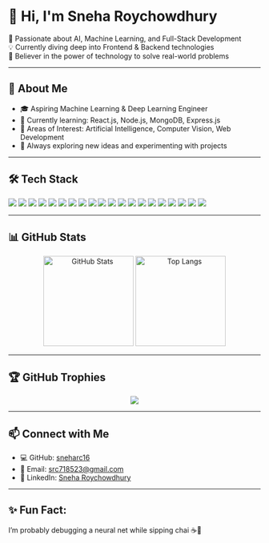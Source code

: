 # 👋 Hi, I'm Sneha Roychowdhury

🎯 Passionate about AI, Machine Learning, and Full-Stack Development  
💡 Currently diving deep into Frontend & Backend technologies  
🤖 Believer in the power of technology to solve real-world problems

---

## 🚀 About Me

- 🎓 Aspiring Machine Learning & Deep Learning Engineer  
- 🌱 Currently learning: React.js, Node.js, MongoDB, Express.js  
- 🔬 Areas of Interest: Artificial Intelligence, Computer Vision, Web Development  
- 🧠 Always exploring new ideas and experimenting with projects

---

## 🛠️ Tech Stack

<p align="left">
  <img src="https://img.shields.io/badge/-Python-3776AB?style=flat&logo=python&logoColor=white" />
  <img src="https://img.shields.io/badge/-C++-00599C?style=flat&logo=c%2B%2B&logoColor=white" />
  <img src="https://img.shields.io/badge/-C-555555?style=flat&logo=c&logoColor=A8B9CC" />
  <img src="https://img.shields.io/badge/-R-276DC3?style=flat&logo=r&logoColor=white" />
  <img src="https://img.shields.io/badge/-JavaScript-F7DF1E?style=flat&logo=javascript&logoColor=black" />
  <img src="https://img.shields.io/badge/-HTML5-E34F26?style=flat&logo=html5&logoColor=white" />
  <img src="https://img.shields.io/badge/-CSS3-1572B6?style=flat&logo=css3&logoColor=white" />
  <img src="https://img.shields.io/badge/-React-61DAFB?style=flat&logo=react&logoColor=black" />
  <img src="https://img.shields.io/badge/-Node.js-339933?style=flat&logo=node.js&logoColor=white" />
  <img src="https://img.shields.io/badge/-MongoDB-47A248?style=flat&logo=mongodb&logoColor=white" />
  <img src="https://img.shields.io/badge/-MySQL-4479A1?style=flat&logo=mysql&logoColor=white" />
  <img src="https://img.shields.io/badge/-TensorFlow-FF6F00?style=flat&logo=tensorflow&logoColor=white" />
  <img src="https://img.shields.io/badge/-PyTorch-EE4C2C?style=flat&logo=pytorch&logoColor=white" />
  <img src="https://img.shields.io/badge/-OpenCV-5C3EE8?style=flat&logo=opencv&logoColor=white" />
  <img src="https://img.shields.io/badge/-Keras-D00000?style=flat&logo=keras&logoColor=white" />
  <img src="https://img.shields.io/badge/-Scikit_Learn-F7931E?style=flat&logo=scikit-learn&logoColor=white" />
  <img src="https://img.shields.io/badge/-Jupyter-F37626?style=flat&logo=Jupyter&logoColor=white" />
  <img src="https://img.shields.io/badge/-Git-F05032?style=flat&logo=git&logoColor=white" />
  <img src="https://img.shields.io/badge/-MATLAB-0076A8?style=flat&logo=mathworks&logoColor=white" />
  <img src="https://img.shields.io/badge/-Figma-F24E1E?style=flat&logo=figma&logoColor=white" />
</p>

---

## 📊 GitHub Stats

<p align="center">
  <img src="https://github-readme-stats.vercel.app/api?username=sneharc16&show_icons=true&theme=radical" alt="GitHub Stats" height="180" />
  <img src="https://github-readme-stats.vercel.app/api/top-langs/?username=sneharc16&layout=compact&theme=radical" alt="Top Langs" height="180"/>
</p>

---

## 🏆 GitHub Trophies

<p align="center">
  <img src="https://github-profile-trophy.vercel.app/?username=sneharc16&theme=dracula&no-bg=true&no-frame=true" />
</p>

---

## 📫 Connect with Me

- 💻 GitHub: [sneharc16](https://github.com/sneharc16)
- 📧 Email: [src718523@gmail.com](mailto:src718523@gmail.com)
- 💼 LinkedIn: [Sneha Roychowdhury](https://www.linkedin.com/in/snehaaroychowdhury/)

---

## ✨ Fun Fact:
I’m probably debugging a neural net while sipping chai ☕🤖

